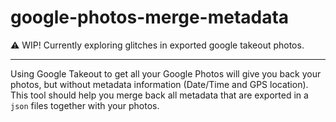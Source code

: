 # google-photos-merge-metadata

 ⚠ WIP! Currently exploring glitches in exported google takeout photos.

----

Using Google Takeout to get all your Google Photos will give you back your photos, but without metadata information (Date/Time and GPS location). This tool should help you merge back all metadata that are exported in a `json` files together with your photos. 
